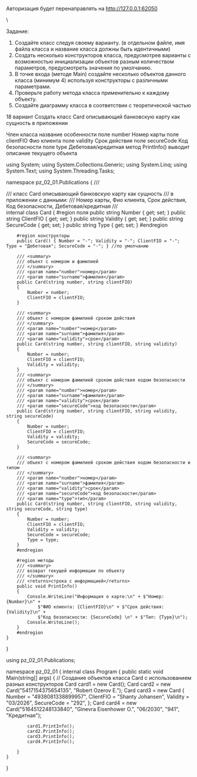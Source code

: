 Авторизация будет перенаправлять на
http://127.0.0.1:62050

\




Задание:
1.	Создайте класс следуя своему варианту. (в отдельном файле, имя файла класса и название класса должны быть идентичными)
2.	Создать несколько конструкторов класса, предусмотрев варианты с возможностью инициализации объектов разным количеством параметров, предусмотреть значения по умолчанию.
3.	В точке входа (методе Main) создайте несколько объектов данного класса (минимум 4) используя конструкторы с различными параметрами.
4.	Проверьте работу метода класса применительно к каждому объекту.
5.	Создайте диаграмму класса в соответствии с теоретической частью 

18	вариант
Создать класс Card описывающий банковскую карту как сущность в приложении

Член класса	название	особенности
поле	number	Номер карты
поле	clientFIO	Фио клиента
поле	validity	Срок действия
поле	secureCode	Код безопасности
поле	type	Дебетовая/кредитная
метод	PrintInfo()	выводит описание текущего объекта


















using System;
using System.Collections.Generic;
using System.Linq;
using System.Text;
using System.Threading.Tasks;

namespace pz_02_01.Publications
{
    /// <summary>
    ///  класс Card описывающий банковскую карту как сущность 
    ///  в приложении c данными:
    ///  Номер карты, Фио клиента, Срок действия, Код безопасности, Дебетовая/кредитная
    /// </summary>
    internal class Card
    {
        #region поля
        public string Number { get; set; }
        public string ClientFIO { get; set; }
        public string Validity { get; set; }
        public string SecureCode { get; set; }
        public string Type { get; set; }
        #endregion

        #region конструкторы
        public Card() { Number = "-"; Validity = "-"; ClientFIO = "-"; Type = "Дебетовая"; SecureCode = "-"; } //по умолчанию 

        /// <summary>
        /// объект с номером и фамилией
        /// </summary>
        /// <param name="number">номер</param>
        /// <param name="surname">фамилия</param>
        public Card(string number, string clientFIO)
        {
            Number = number;
            ClientFIO = clientFIO;
        }

        /// <summary>
        /// объект с номером фамилией сроком действия
        /// </summary>
        /// <param name="number">номер</param>
        /// <param name="surname">фамилия</param>
        /// <param name="validity">срок</param>
        public Card(string number, string clientFIO, string validity)
        {
            Number = number;
            ClientFIO = clientFIO;
            Validity = validity;
        }
        /// <summary>
        /// объект с номером фамилией сроком действия кодом безопасности
        /// </summary>
        /// <param name="number">номер</param>
        /// <param name="surname">фамилия</param>
        /// <param name="validity">срок</param>
        /// <param name="secureCode">код безопасности</param>
        public Card(string number, string clientFIO, string validity, string secureCode)
        {
            Number = number;
            ClientFIO = clientFIO;
            Validity = validity;
            SecureCode = secureCode;
        }

        /// <summary>
        /// объект с номером фамилией сроком действия кодом безопасности и типом
        /// </summary>
        /// <param name="number">номер</param>
        /// <param name="surname">фамилия</param>
        /// <param name="validity">срок</param>
        /// <param name="secureCode">код безопасности</param>
        /// <param name="type">тип</param>
        public Card(string number, string clientFIO, string validity, string secureCode, string type)
        {
            Number = number;
            ClientFIO = clientFIO;
            Validity = validity;
            SecureCode = secureCode;
            Type = type;
        }
        #endregion

        #region методы
        /// <summary>
        /// возврат текущей информации по объекту
        /// </summary>
        /// <returns>строка с информацией</returns>
        public void PrintInfo()
        {
            Console.WriteLine("Информация о карте:\n" + $"Номер: {Number}\n" + 
                $"ФИО клиента: {ClientFIO}\n" + $"Срок действия: {Validity}\n" + 
                $"Код безопасности: {SecureCode} \n" + $"Тип: {Type}\n");
            Console.WriteLine();
        }
        #endregion
    }
}




using pz_02_01.Publications;

namespace pz_02_01
{
    internal class Program
    {
        public static void Main(string[] args)
        {
            // Создание объектов класса Card с использованием разных конструкторов
            Card card1 = new Card();
            Card card2 = new Card("5417154375654135", "Robert Ozerov E.");
            Card card3 = new Card
            {
                Number = "4938081338899957",
                ClientFIO = "Shanty Johansen",
                Validity = "03/2026",
                SecureCode = "292",
            };
            Card card4 = new Card("5164512248133840", "Ginevra Eisenhower O.", "06/2030", "941", "Кредитная");

            card1.PrintInfo();
            card2.PrintInfo();
            card3.PrintInfo();
            card4.PrintInfo();

        }
    }
}




















